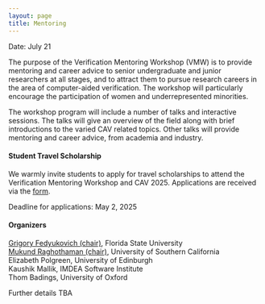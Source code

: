 ```yaml
---
layout: page
title: Mentoring
---
```

Date: July 21

The purpose of the Verification Mentoring Workshop (VMW) is to provide mentoring and career advice to senior undergraduate and junior researchers at all stages, and to attract them to pursue research careers in the area of computer-aided verification. The workshop will particularly encourage the participation of women and underrepresented minorities.

The workshop program will include a number of talks and interactive sessions. The talks will give an overview of the field along with brief introductions to the varied CAV related topics. Other talks will provide mentoring and career advice, from academia and industry.

#### Student Travel Scholarship

We warmly invite students to apply for travel scholarships to attend the Verification Mentoring Workshop and CAV 2025. Applications are received via the [form](https://docs.google.com/forms/d/e/1FAIpQLSd7d0zcZ6BSepxDfY2hmb2fL8Go7_SWTL_VDkjxjBeprz3Qhw/viewform?usp=dialog).

Deadline for applications: May 2, 2025

#### Organizers
[Grigory Fedyukovich (chair)](mailto:grigory@cs.fsu.edu), Florida State University <br>
[Mukund Raghothaman (chair)](mailto:raghotha@usc.edu), University of Southern California <br>
Elizabeth Polgreen, University of Edinburgh <br>
Kaushik Mallik, IMDEA Software Institute <br>
Thom Badings, University of Oxford

Further details TBA